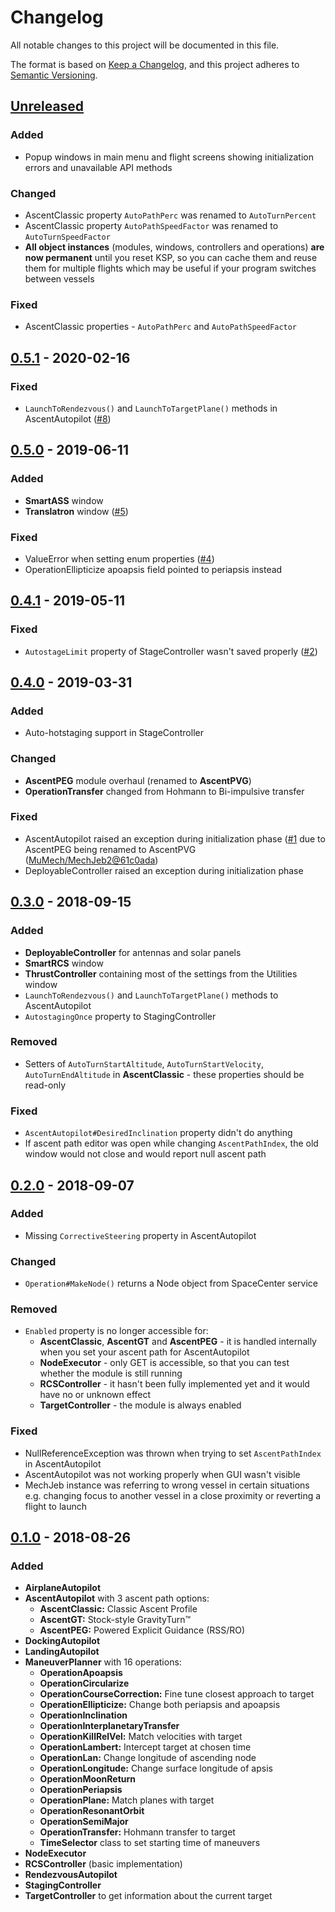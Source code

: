 # Changelog
All notable changes to this project will be documented in this file.

The format is based on [Keep a Changelog](https://keepachangelog.com/en/1.0.0/), and this project adheres to [Semantic Versioning](https://semver.org/spec/v2.0.0.html).

## [Unreleased]
### Added
- Popup windows in main menu and flight screens showing initialization errors and unavailable API methods
### Changed
- AscentClassic property `AutoPathPerc` was renamed to `AutoTurnPercent`
- AscentClassic property `AutoPathSpeedFactor` was renamed to `AutoTurnSpeedFactor`
- **All object instances** (modules, windows, controllers and operations) **are now permanent** until you reset KSP, so you can cache them and reuse them for multiple flights which may be useful if your program switches between vessels
### Fixed
- AscentClassic properties - `AutoPathPerc` and `AutoPathSpeedFactor`

## [0.5.1] - 2020-02-16
### Fixed
- `LaunchToRendezvous()` and `LaunchToTargetPlane()` methods in AscentAutopilot ([#8](https://github.com/Genhis/KRPC.MechJeb/issues/8))

## [0.5.0] - 2019-06-11
### Added
- **SmartASS** window
- **Translatron** window ([#5](https://github.com/Genhis/KRPC.MechJeb/pull/5))
### Fixed
- ValueError when setting enum properties ([#4](https://github.com/Genhis/KRPC.MechJeb/pull/4))
- OperationEllipticize apoapsis field pointed to periapsis instead

## [0.4.1] - 2019-05-11
### Fixed
- `AutostageLimit` property of StageController wasn't saved properly ([#2](https://github.com/Genhis/KRPC.MechJeb/issues/2))

## [0.4.0] - 2019-03-31
### Added
- Auto-hotstaging support in StageController
### Changed
- **AscentPEG** module overhaul (renamed to **AscentPVG**)
- **OperationTransfer** changed from Hohmann to Bi-impulsive transfer
### Fixed
- AscentAutopilot raised an exception during initialization phase ([#1](https://github.com/Genhis/KRPC.MechJeb/issues/1) due to AscentPEG being renamed to AscentPVG ([MuMech/MechJeb2@61c0ada](https://github.com/MuMech/MechJeb2/commit/61c0adae6bea4f2f4e9b02b86534d4f1993b9e8))
- DeployableController raised an exception during initialization phase

## [0.3.0] - 2018-09-15
### Added
- **DeployableController** for antennas and solar panels
- **SmartRCS** window
- **ThrustController** containing most of the settings from the Utilities window
- `LaunchToRendezvous()` and `LaunchToTargetPlane()` methods to AscentAutopilot
- `AutostagingOnce` property to StagingController
### Removed
- Setters of `AutoTurnStartAltitude`, `AutoTurnStartVelocity`, `AutoTurnEndAltitude` in **AscentClassic** - these properties should be read-only
### Fixed
- `AscentAutopilot#DesiredInclination` property didn't do anything
- If ascent path editor was open while changing `AscentPathIndex`, the old window would not close and would report null ascent path

## [0.2.0] - 2018-09-07
### Added
- Missing `CorrectiveSteering` property in AscentAutopilot
### Changed
- `Operation#MakeNode()` returns a Node object from SpaceCenter service
### Removed
- `Enabled` property is no longer accessible for:
  - **AscentClassic**, **AscentGT** and **AscentPEG** - it is handled internally when you set your ascent path for AscentAutopilot
  - **NodeExecutor** - only GET is accessible, so that you can test whether the module is still running
  - **RCSController** - it hasn't been fully implemented yet and it would have no or unknown effect
  - **TargetController** - the module is always enabled
### Fixed
- NullReferenceException was thrown when trying to set `AscentPathIndex` in AscentAutopilot
- AscentAutopilot was not working properly when GUI wasn't visible
- MechJeb instance was referring to wrong vessel in certain situations e.g. changing focus to another vessel in a close proximity or reverting a flight to launch

## [0.1.0] - 2018-08-26
### Added
- **AirplaneAutopilot**
- **AscentAutopilot** with 3 ascent path options:
  - **AscentClassic:** Classic Ascent Profile
  - **AscentGT:** Stock-style GravityTurn™
  - **AscentPEG:** Powered Explicit Guidance (RSS/RO)
- **DockingAutopilot**
- **LandingAutopilot**
- **ManeuverPlanner** with 16 operations:
  - **OperationApoapsis**
  - **OperationCircularize**
  - **OperationCourseCorrection:** Fine tune closest approach to target
  - **OperationEllipticize:** Change both periapsis and apoapsis
  - **OperationInclination**
  - **OperationInterplanetaryTransfer**
  - **OperationKillRelVel:** Match velocities with target
  - **OperationLambert:** Intercept target at chosen time
  - **OperationLan:** Change longitude of ascending node
  - **OperationLongitude:** Change surface longitude of apsis
  - **OperationMoonReturn**
  - **OperationPeriapsis**
  - **OperationPlane:** Match planes with target
  - **OperationResonantOrbit**
  - **OperationSemiMajor**
  - **OperationTransfer:** Hohmann transfer to target
  - **TimeSelector** class to set starting time of maneuvers
- **NodeExecutor**
- **RCSController** (basic implementation)
- **RendezvousAutopilot**
- **StagingController**
- **TargetController** to get information about the current target

[Unreleased]: https://github.com/Genhis/KRPC.MechJeb/compare/v0.5.1...HEAD
[0.5.1]: https://github.com/Genhis/KRPC.MechJeb/compare/v0.5.0...v0.5.1
[0.5.0]: https://github.com/Genhis/KRPC.MechJeb/compare/v0.4.1...v0.5.0
[0.4.1]: https://github.com/Genhis/KRPC.MechJeb/compare/v0.4.0...v0.4.1
[0.4.0]: https://github.com/Genhis/KRPC.MechJeb/compare/v0.3.0...v0.4.0
[0.3.0]: https://github.com/Genhis/KRPC.MechJeb/compare/v0.2.0...v0.3.0
[0.2.0]: https://github.com/Genhis/KRPC.MechJeb/compare/v0.1.0...v0.2.0
[0.1.0]: https://github.com/Genhis/KRPC.MechJeb/commit/6fafaaa41df39a60933d75cfd9c765c5aa8691f7

